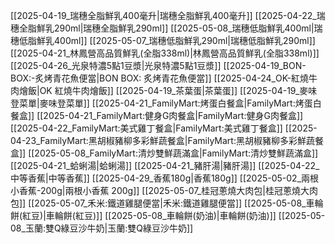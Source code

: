 [[2025-04-19_瑞穗全脂鮮乳400毫升|瑞穗全脂鮮乳400毫升]]
[[2025-04-22_瑞穗全脂鮮乳290ml|瑞穗全脂鮮乳290ml]]
[[2025-05-08_瑞穗低脂鮮乳400ml|瑞穗低脂鮮乳400ml]]
[[2025-05-07_瑞穗低脂鮮乳290ml|瑞穗低脂鮮乳290ml]]
[[2025-04-21_林鳳營高品質鮮乳(全脂338ml)|林鳳營高品質鮮乳(全脂338ml)]]
[[2025-04-26_光泉特濃5點1豆漿|光泉特濃5點1豆漿]]
[[2025-04-19_BON-BOX:-炙烤青花魚便當|BON BOX: 炙烤青花魚便當]]
[[2025-04-24_OK-紅燒牛肉燴飯|OK 紅燒牛肉燴飯]]
[[2025-04-19_茶葉蛋|茶葉蛋]]
[[2025-04-19_麥味登菜單|麥味登菜單]]
[[2025-04-21_FamilyMart:烤蛋白餐盒|FamilyMart:烤蛋白餐盒]]
[[2025-04-21_FamilyMart:健身G肉餐盒|FamilyMart:健身G肉餐盒]]
[[2025-04-22_FamilyMart:美式雞丁餐盒|FamilyMart:美式雞丁餐盒]]
[[2025-04-23_FamilyMart:黑胡椒豬柳多彩鮮蔬餐盒|FamilyMart:黑胡椒豬柳多彩鮮蔬餐盒]]
[[2025-05-08_FamilyMart:清炒雙鮮蔬滿盒|FamilyMart:清炒雙鮮蔬滿盒]]
[[2025-04-21_蛤蜊湯|蛤蜊湯]]
[[2025-04-21_豬肝湯|豬肝湯]]
[[2025-04-22_中等香蕉|中等香蕉]]
[[2025-04-29_香蕉180g|香蕉180g]]
[[2025-05-02_兩根小香蕉-200g|兩根小香蕉 200g]]
[[2025-05-07_桂冠蔥燒大肉包|桂冠蔥燒大肉包]]
[[2025-05-07_禾米:鐵道雞腿便當|禾米:鐵道雞腿便當]]
[[2025-05-08_車輪餅(紅豆)|車輪餅(紅豆)]]
[[2025-05-08_車輪餅(奶油)|車輪餅(奶油)]]
[[2025-05-08_玉蘭:雙Q綠豆沙牛奶|玉蘭:雙Q綠豆沙牛奶]]
